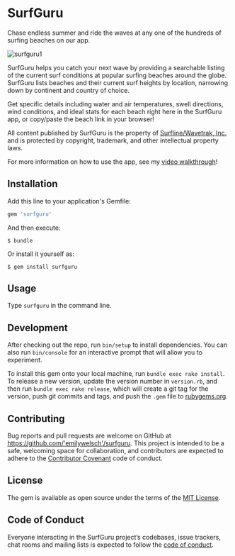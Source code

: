 # SurfGuru

Chase endless summer and ride the waves at any one of the hundreds of surfing beaches on our app.

![surfguru1](https://user-images.githubusercontent.com/35111598/42729387-9e71490e-87a4-11e8-8d30-3250083e5b62.jpg)

SurfGuru helps you catch your next wave by providing a searchable listing of the current surf conditions at popular surfing beaches around the globe. SurfGuru lists beaches and their current surf heights by location, narrowing down by continent and country of choice. 

Get specific details including water and air temperatures, swell directions, wind conditions, and ideal stats for each beach right here in the SurfGuru app, or copy/paste the beach link in your browser!

All content published by SurfGuru is the property of [Surfline/Wavetrak, Inc.](https://www.surfline.com/) and is protected by copyright, trademark, and other intellectual property laws.

For more information on how to use the app, see my [video walkthrough](https://youtu.be/LVinCJ2QzOM)!

## Installation

Add this line to your application's Gemfile:

```ruby
gem 'surfguru'
```

And then execute:

    $ bundle

Or install it yourself as:

    $ gem install surfguru

## Usage

Type `surfguru` in the command line.

## Development

After checking out the repo, run `bin/setup` to install dependencies. You can also run `bin/console` for an interactive prompt that will allow you to experiment.

To install this gem onto your local machine, run `bundle exec rake install`. To release a new version, update the version number in `version.rb`, and then run `bundle exec rake release`, which will create a git tag for the version, push git commits and tags, and push the `.gem` file to [rubygems.org](https://rubygems.org).

## Contributing

Bug reports and pull requests are welcome on GitHub at https://github.com/'emilywelsch'/surfguru. This project is intended to be a safe, welcoming space for collaboration, and contributors are expected to adhere to the [Contributor Covenant](http://contributor-covenant.org) code of conduct.

## License

The gem is available as open source under the terms of the [MIT License](https://opensource.org/licenses/MIT).

## Code of Conduct

Everyone interacting in the SurfGuru project’s codebases, issue trackers, chat rooms and mailing lists is expected to follow the [code of conduct](https://github.com/'emilywelsch'/surfguru/blob/master/CODE_OF_CONDUCT.md).

